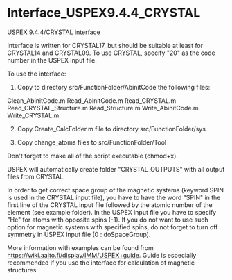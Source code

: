 # Interface_USPEX9.4.4_CRYSTAL
USPEX 9.4.4/CRYSTAL interface

Interface is written for CRYSTAL17, but should be suitable at least for CRYSTAL14 and CRYSTAL09. To use CRYSTAL, specify "20" as the code number in the USPEX input file.

To use the interface:

1) Copy to directory src/FunctionFolder/AbinitCode the following files:

Clean_AbinitCode.m
Read_AbinitCode.m
Read_CRYSTAL.m
Read_CRYSTAL_Structure.m
Read_Structure.m
Write_AbinitCode.m
Write_CRYSTAL.m

2) Copy Create_CalcFolder.m file to directory src/FunctionFolder/sys 

3) Copy change_atoms files to src/FunctionFolder/Tool

Don't forget to make all of the script executable (chmod+x).

USPEX will automatically create folder "CRYSTAL_OUTPUTS" with all output files from CRYSTAL.

In order to get correct space group of the magnetic systems (keyword SPIN is used in the CRYSTAL input file), you have to have the word "SPIN" in the first line of the CRYSTAL input file followed by the atomic number of the element (see example folder). In the USPEX input file you have to specify "He" for atoms with opposite spins (-1). If you do not want to use such option for magnetic systems with specified spins, do not forget to turn off symmetry in USPEX input file (0  : doSpaceGroup). 

More information with examples can be found from https://wiki.aalto.fi/display/IMM/USPEX+guide. Guide is especially recommended if you use the interface for calculation of magnetic structures.
